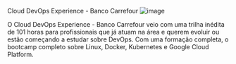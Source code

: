 
Cloud DevOps Experience - Banco Carrefour
![image](https://user-images.githubusercontent.com/104572742/204819340-b79b77b2-08fe-4465-a9ac-2907177791a8.png)

O Cloud DevOps Experience - Banco Carrefour veio com uma trilha inédita de 101 horas para profissionais que já atuam na área e querem evoluir ou estão começando a estudar sobre DevOps. 
Com uma formação completa, o bootcamp completo sobre Linux, Docker, Kubernetes e Google Cloud Platform.

